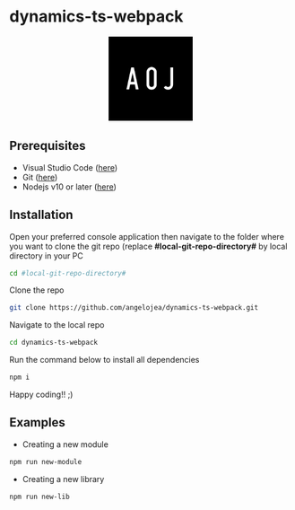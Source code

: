 # dynamics-ts-webpack

<div align="center">
    <img src="https://raw.githubusercontent.com/angelojea/dynamics-ts-webpack/main/logo.png" style="max-width: 100%;width: 150px;">
</div>

## Prerequisites

* Visual Studio Code (<a href="https://code.visualstudio.com/">here</a>)</li>
* Git (<a href="https://git-scm.com/download/win/">here</a>)</li>
* Nodejs v10 or later (<a href="https://nodejs.org/en/download/">here</a>)</li>

## Installation

Open your preferred console application then navigate to the folder where you want to clone the git repo (replace <b>#local-git-repo-directory#</b> by local directory in your PC

```sh
cd #local-git-repo-directory#
```

Clone the repo

```sh
git clone https://github.com/angelojea/dynamics-ts-webpack.git
```

Navigate to the local repo

```sh
cd dynamics-ts-webpack
```

Run the command below to install all dependencies

```sh
npm i
```

Happy coding!! ;)


## Examples

* Creating a new module

```sh
npm run new-module
```

* Creating a new library

```sh
npm run new-lib
```
